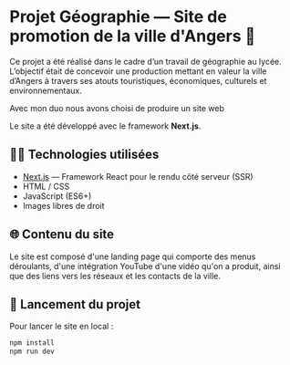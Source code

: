 # Projet Géographie — Site de promotion de la ville d'Angers 🌿

Ce projet a été réalisé dans le cadre d’un travail de géographie au lycée. L’objectif était de concevoir une production mettant en valeur la ville d’Angers à travers ses atouts touristiques, économiques, culturels et 
environnementaux.

Avec mon duo nous avons choisi de produire un site web

Le site a été développé avec le framework **Next.js**.

## 🧑‍💻 Technologies utilisées

- [Next.js](https://nextjs.org/) — Framework React pour le rendu côté serveur (SSR)
- HTML / CSS
- JavaScript (ES6+)
- Images libres de droit

## 🌐 Contenu du site

Le site est composé d'une landing page qui comporte des menus déroulants, d'une intégration YouTube d'une vidéo qu'on a produit, ainsi que des liens vers les réseaux et les contacts de la ville.

## 🚀 Lancement du projet

Pour lancer le site en local :

```bash
npm install
npm run dev
